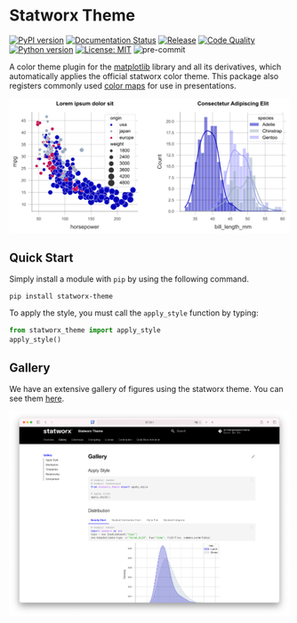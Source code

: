 # Statworx Theme

[![PyPI version](https://badge.fury.io/py/statworx-theme.svg)](https://badge.fury.io/py/statworx-theme)
[![Documentation Status](https://readthedocs.org/projects/statworx-theme/badge/?version=latest)](https://statworx-theme.readthedocs.io/en/latest/?badge=latest)
[![Release](https://github.com/STATWORX/statworx-theme/actions/workflows/release.yml/badge.svg)](https://github.com/STATWORX/statworx-theme/actions/workflows/release.yml)
[![Code Quality](https://github.com/STATWORX/statworx-theme/actions/workflows/conde_quality.yml/badge.svg)](https://github.com/STATWORX/statworx-theme/actions/workflows/conde_quality.yml)
[![Python version](https://img.shields.io/badge/python-3.8-blue.svg)](https://pypi.org/project/kedro/)
[![License: MIT](https://img.shields.io/badge/License-MIT-yellow.svg)](https://github.com/STATWORX/statworx-theme/blob/master/LICENSE)
![pre-commit](https://img.shields.io/badge/pre--commit-enabled-brightgreen?logo=pre-commit&logoColor=white)

A color theme plugin for the [matplotlib](https://matplotlib.org/) library and all its derivatives, which automatically applies the official statworx color theme.
This package also registers commonly used [color maps](https://matplotlib.org/stable/tutorials/colors/colormaps.html) for use in presentations.

![Sample](./docs/assets/sample.svg)

## Quick Start

Simply install a module with `pip` by using the following command.

```console
pip install statworx-theme
```

To apply the style, you must call the `apply_style` function by typing:

```python
from statworx_theme import apply_style
apply_style()
```

## Gallery

We have an extensive gallery of figures using the statworx theme. You can see them [here](https://statworx-theme.readthedocs.io/en/latest/gallery.html).

![Sample](./docs/assets/gallery.png)
